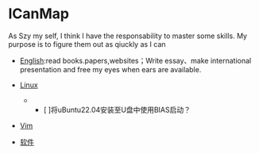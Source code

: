 # ICanMap
As Szy my self, I think I have the responsability to master some skills. My purpose is to figure them out as qiuckly as I can

* [English]():read books.papers,websites；Write essay、make international presentation and free my eyes when ears are available.


* [Linux](./Linux)
  * - [ ]将uBuntu22.04安装至U盘中使用BIAS启动？
* [Vim]()
* [软件](./软件)
